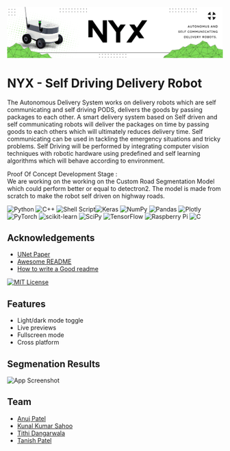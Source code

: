 
![Logo](https://github.com/code4anuj/nyx/blob/54346e59f8ec1c200425ffae9ae81afc90395399/NYX.png)

# NYX - Self Driving Delivery Robot

The Autonomous Delivery System works on delivery robots which are self communicating and self driving PODS, delivers the goods by passing packages to each other. A smart delivery system based on Self driven and self communicating robots will deliver the packages on time by passing goods to each others which will ultimately reduces delivery time. Self communicating can be used in tackling the emergency situations and tricky problems. Self Driving will be performed by integrating computer vision techniques with robotic hardware using predefined and self learning algorithms which will behave according to environment. 

Proof Of Concept Development Stage : \
We are working on the working on the Custom Road Segmentation Model which could perform better or equal to detectron2. The model is made from scratch to make the robot self driven on highway roads.

![Python](https://img.shields.io/badge/python-3670A0?style=for-the-badge&logo=python&logoColor=ffdd54) ![C++](https://img.shields.io/badge/c++-%2300599C.svg?style=for-the-badge&logo=c%2B%2B&logoColor=white) ![Shell Script](https://img.shields.io/badge/shell_script-%23121011.svg?style=for-the-badge&logo=gnu-bash&logoColor=white)![Keras](https://img.shields.io/badge/Keras-%23D00000.svg?style=for-the-badge&logo=Keras&logoColor=white) ![NumPy](https://img.shields.io/badge/numpy-%23013243.svg?style=for-the-badge&logo=numpy&logoColor=white) ![Pandas](https://img.shields.io/badge/pandas-%23150458.svg?style=for-the-badge&logo=pandas&logoColor=white) ![Plotly](https://img.shields.io/badge/Plotly-%233F4F75.svg?style=for-the-badge&logo=plotly&logoColor=white) ![PyTorch](https://img.shields.io/badge/PyTorch-%23EE4C2C.svg?style=for-the-badge&logo=PyTorch&logoColor=white) ![scikit-learn](https://img.shields.io/badge/scikit--learn-%23F7931E.svg?style=for-the-badge&logo=scikit-learn&logoColor=white) ![SciPy](https://img.shields.io/badge/SciPy-%230C55A5.svg?style=for-the-badge&logo=scipy&logoColor=%white) ![TensorFlow](https://img.shields.io/badge/TensorFlow-%23FF6F00.svg?style=for-the-badge&logo=TensorFlow&logoColor=white) ![Raspberry Pi](https://img.shields.io/badge/-RaspberryPi-C51A4A?style=for-the-badge&logo=Raspberry-Pi) ![C](https://img.shields.io/badge/c-%2300599C.svg?style=for-the-badge&logo=c&logoColor=white)

## Acknowledgements

 - [UNet Paper](https://awesomeopensource.com/project/elangosundar/awesome-README-templates)
 - [Awesome README](https://github.com/matiassingers/awesome-readme)
 - [How to write a Good readme](https://bulldogjob.com/news/449-how-to-write-a-good-readme-for-your-github-project)


[![MIT License](https://img.shields.io/badge/License-MIT-green.svg)](https://choosealicense.com/licenses/mit/)


## Features

- Light/dark mode toggle
- Live previews
- Fullscreen mode
- Cross platform


## Segmenation Results

![App Screenshot](https://via.placeholder.com/468x300?text=App+Screenshot+Here)


## Team

- [Anuj Patel](https://www.github.com/code4anuj)
- [Kunal Kumar Sahoo](https://www.github.com/)
- [Tithi Dangarwala](https://www.github.com/tithidangarwala)
- [Tanish Patel](https://www.github.com/code4anuj)
